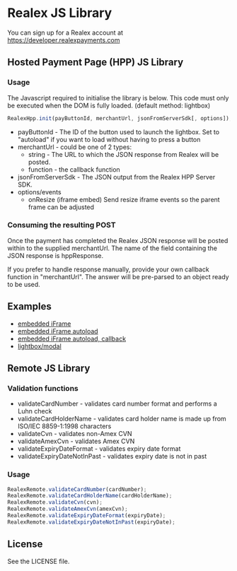 # Realex JS Library
You can sign up for a Realex account at https://developer.realexpayments.com

## Hosted Payment Page (HPP) JS Library

### Usage
The Javascript required to initialise the library is below. This code must only be executed when the DOM is fully loaded. (default method: lightbox)
```javascript
RealexHpp.init(payButtonId, merchantUrl, jsonFromServerSdk[, options]);
```
* payButtonId - The ID of the button used to launch the lightbox. Set to "autoload" if you want to load without having to press a button
* merchantUrl - could be one of 2 types:
    - string - The URL to which the JSON response from Realex will be posted.
    - function - the callback function
* jsonFromServerSdk - The JSON output from the Realex HPP Server SDK.
* options/events
    - onResize (iframe embed) Send resize iframe events so the parent frame can be adjusted

### Consuming the resulting POST
Once the payment has completed the Realex JSON response will be posted within to the supplied merchantUrl. The name of the field containing the JSON response is hppResponse.

If you prefer to handle response manually, provide your own callback function in "merchantUrl". The answer will be pre-parsed to an object ready to be used.

## Examples
* [embedded iFrame](examples/hpp/process-a-payment-embedded.html)
* [embedded iFrame autoload](examples/hpp/process-a-payment-embedded-autoload.html)
* [embedded iFrame autoload, callback](examples/hpp/process-a-payment-embedded-autoload-callback.html)
* [lightbox/modal](examples/hpp/process-a-payment-lightbox.html)

## Remote JS Library

### Validation functions
* validateCardNumber - validates card number format and performs a Luhn check
* validateCardHolderName - validates card holder name is made up from ISO/IEC 8859-1:1998 characters
* validateCvn - validates non-Amex CVN
* validateAmexCvn - validates Amex CVN
* validateExpiryDateFormat - validates expiry date format
* validateExpiryDateNotInPast - validates expiry date is not in past

### Usage
```javascript
RealexRemote.validateCardNumber(cardNumber);
RealexRemote.validateCardHolderName(cardHolderName);
RealexRemote.validateCvn(cvn);
RealexRemote.validateAmexCvn(amexCvn);
RealexRemote.validateExpiryDateFormat(expiryDate);
RealexRemote.validateExpiryDateNotInPast(expiryDate);
```

## License
See the LICENSE file.
